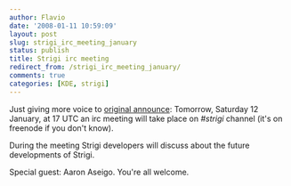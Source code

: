 ```yaml
---
author: Flavio
date: '2008-01-11 10:59:09'
layout: post
slug: strigi_irc_meeting_january
status: publish
title: Strigi irc meeting
redirect_from: /strigi_irc_meeting_january/
comments: true
categories: [KDE, strigi]
---
```


Just giving more voice to [original announce](http://strigi.sourceforge.net/?q=january_2008_strigi_irc_meeting):
Tomorrow, Saturday 12 January, at 17 UTC an irc meeting will take place on
*\#strigi* channel (it's on freenode if you don't know).

During the meeting Strigi developers will discuss about the future developments of Strigi.

Special guest: Aaron Aseigo. You're all welcome.

